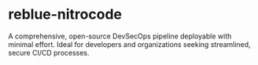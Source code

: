 # reblue-nitrocode
A comprehensive, open-source DevSecOps pipeline deployable with minimal effort. Ideal for developers and organizations seeking streamlined, secure CI/CD processes.

